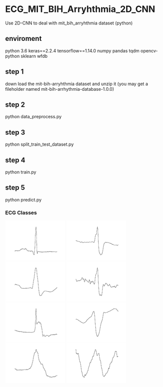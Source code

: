 # ECG_MIT_BIH_Arryhthmia_2D_CNN
Use 2D-CNN to deal with mit_bih_arryhthmia dataset (python)
## enviroment
python 3.6
keras==2.2.4
tensorflow==1.14.0
numpy
pandas
tqdm
opencv-python
sklearn
wfdb

## step 1 
down load the mit-bih-arryhthmia dataset and unzip it (you may get a fileholder named mit-bih-arrhythmia-database-1.0.0)
## step 2
python data_preprocess.py
## step 3
python split_train_test_dataset.py
## step 4
python train.py
## step 5
python predict.py

### ECG Classes
![avatar](./NOR.png "NOR")
![avatar](./APC.png)
![avatar](./LBBB.png)
![avatar](./RBBB.png)
![avatar](./PAB.png)
![avatar](./PVC.png)
![avatar](./VEB.png)
![avatar](./VFE.png)
